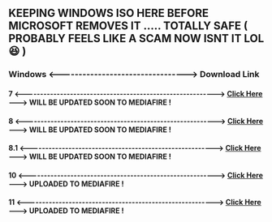 ## KEEPING WINDOWS ISO HERE BEFORE MICROSOFT REMOVES IT ..... TOTALLY SAFE ( PROBABLY FEELS LIKE A SCAM NOW ISNT IT LOL 😆 )

### Windows  <--------------------------------->  Download Link

#### 7       <---------------------------------------------------------->               [Click Here](https://archive.org/details/en_windows_7_ultimate_with_sp1_x64_dvd_u_677332_202006)    ---> WILL BE UPDATED SOON TO MEDIAFIRE !
#### 8       <---------------------------------------------------------->               [Click Here](https://archive.org/details/windows-8-x-64)                                            ---> WILL BE UPDATED SOON TO MEDIAFIRE !
#### 8.1     <-------------------------------------------------------->                 [Click Here](https://archive.org/details/win-8.1-english-x-64-x-86)                                 ---> WILL BE UPDATED SOON TO MEDIAFIRE !
#### 10      <--------------------------------------------------------->               [Click Here](https://www.mediafire.com/file/lza2w6innc8i7d0/Windows+10+22h2+x64.iso/file)            ---> UPLOADED TO MEDIAFIRE !
#### 11      <--------------------------------------------------------->               [Click Here](https://www.mediafire.com/file/v591mtvw0jjorsb/Win11_23H2_English_x64v2.iso/file)       ---> UPLOADED TO MEDIAFIRE !
